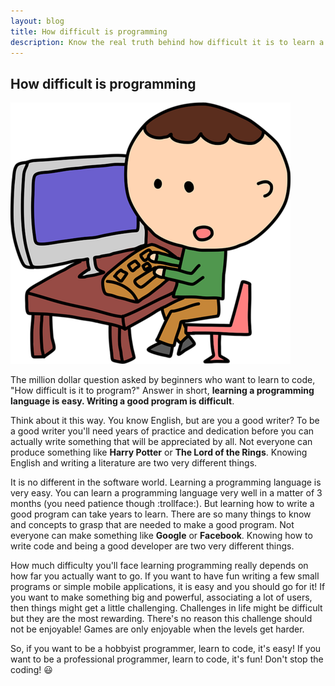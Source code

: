 ```yaml
---
layout: blog
title: How difficult is programming
description: Know the real truth behind how difficult it is to learn a programming language.
---
```


## How difficult is programming

<img class="pic" alt="Programming is difficult" src="/img/blog/programming-difficult.png">

The million dollar question asked by beginners who want to learn to code, "How difficult is it to program?" Answer in short, **learning a programming language is easy. Writing a good program is difficult**.

Think about it this way. You know English, but are you a good writer? To be a good writer you'll need years of practice and dedication before you can actually write something that will be appreciated by all. Not everyone can produce something like __Harry Potter__ or __The Lord of the Rings__. Knowing English and writing a literature are two very different things.

It is no different in the software world. Learning a programming language is very easy. You can learn a programming language very well in a matter of 3 months (you need patience though :trollface:). But learning how to write a good program can take years to learn. There are so many things to know and concepts to grasp that are needed to make a good program. Not everyone can make something like __Google__ or __Facebook__. Knowing how to write code and being a good developer are two very different things.

How much difficulty you'll face learning programming really depends on how far you actually want to go. If you want to have fun writing a few small programs or simple mobile applications, it is easy and you should go for it! If you want to make something big and powerful, associating a lot of users, then things might get a little challenging. Challenges in life might be difficult but they are the most rewarding. There's no reason this challenge should not be enjoyable! Games are only enjoyable when the levels get harder.

So, if you want to be a hobbyist programmer, learn to code, it's easy! If you want to be a professional programmer, learn to code, it's fun! Don't stop the coding! :smiley:
